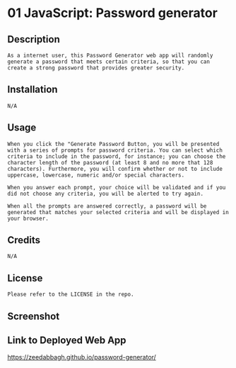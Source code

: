 # 01 JavaScript: Password generator

## Description
```
As a internet user, this Password Generator web app will randomly generate a password that meets certain criteria, so that you can create a strong password that provides greater security.
```
## Installation
```
N/A
```
## Usage
```
When you click the "Generate Password Button, you will be presented with a series of prompts for password criteria. You can select which criteria to include in the password, for instance; you can choose the character length of the password (at least 8 and no more that 128 characters). Furthermore, you will confirm whether or not to include uppercase, lowercase, numeric and/or special characters.

When you answer each prompt, your choice will be validated and if you did not choose any criteria, you will be alerted to try again.

When all the prompts are answered correctly, a password will be generated that matches your selected criteria and will be displayed in your browser.
```

## Credits
```
N/A
```
## License
```
Please refer to the LICENSE in the repo.
```
## Screenshot

## Link to Deployed Web App
https://zeedabbagh.github.io/password-generator/ 

